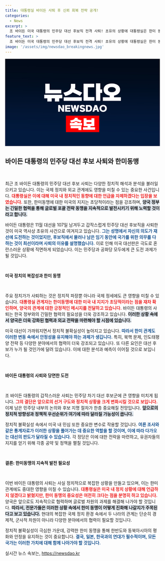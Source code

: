 ```yaml
---
title: 대통령실 바이든 사퇴 후 신뢰 회복 전략 공개!
categories:
  - News
excerpt: >
  조 바이든 미국 대통령의 민주당 대선 후보직 전격 사퇴! 초유의 상황에 대통령실은 한미 동맹은 변함없다며 중립적인 입장을 밝혔다. 미국 대선판이 뒤흔들리면서 한미 관계에 미치는 영향은? 클릭해서 자세히 알아보세요!
feature_text: >
  조 바이든 미국 대통령의 민주당 대선 후보직 전격 사퇴! 초유의 상황에 대통령실은 한미 동맹은 변함없다며 중립적인 입장을 밝혔다. 미국 대선판이 뒤흔들리면서 한미 관계에 미치는 영향은? 클릭해서 자세히 알아보세요!
image: '/assets/img/newsdao_breakingnews.jpg'
---
```


<p><img src="/assets/img/newsdao_breakingnews.jpg" alt="flaretime 속보" /></p>

<h2 data-ke-size="size26">바이든 대통령의 민주당 대선 후보 사퇴와 한미동맹</h2>

<p data-ke-size="size16">&nbsp;</p>

<p>최근 조 바이든 대통령의 민주당 대선 후보 사퇴는 다양한 정치적 해석과 분석을 불러일으키고 있습니다. 이는 국제 정치와 외교 관계에도 영향을 미칠 수 있는 중요한 사건입니다. <b><span style="color: #ee2323;">대통령실은 이에 대해 미국 내 정치적인 동향에 대한 언급을 자제하겠다는 입장을 보였습니다.</span></b> 또한, 한미동맹에 대한 미국의 지지는 초당적이라는 점을 강조하며, <b><span style="background-color: #21538527;">양국 정부는 긴밀한 협력을 통해 글로벌 포괄 전략 동맹을 지속적으로 발전시키기 위해 노력할 것이라고 합니다.</span></b></p>

<p>바이든 대통령은 11월 대선을 107일 남겨두고 갑작스럽게 민주당 대선 후보직을 사퇴한 것이 미국 역사상 초유의 사건으로 여겨지고 있습니다. <b><span style="color: #1a5490;">그는 성명에서 자신의 의도가 재선에 도전하는 것이었지만, 후보직에서 물러나 남은 임기 동안에 국가를 위한 의무를 다하는 것이 최선이라며 사퇴의 이유를 설명했습니다.</span></b> 이로 인해 미국 대선판은 극도로 혼란스러운 상황에 직면하게 되었습니다. 이는 민주당과 공화당 모두에게 큰 도전 과제가 될 것입니다.</p>

<p data-ke-size="size16">&nbsp;</p>

<p><b>미국 정치의 복잡성과 한미 동맹</b></p>

<p data-ke-size="size16">&nbsp;</p>

<p>주요 정치가가 사퇴하는 것은 정치적 파장뿐 아니라 국제 정세에도 큰 영향을 미칠 수 있습니다. <b><span style="color: #ee2323;">대통령실 관계자는 한미동맹에 대한 미국 내 지지가 초당적이라는 점을 재차 확인하며, 양국의 관계에 대한 긍정적인 메시지를 전달하고 있습니다.</span></b> 바이든 대통령의 사퇴는 한국 정부와의 긴밀한 협력의 필요성을 더욱 강조하고 있습니다. <b><span style="background-color: #21538527;">이러한 상황 속에서 양국은 더욱 강화된 협력과 외교 전략을 마련해야 할 시점에 있습니다.</span></b></p>

<p>미국 대선이 가까워지면서 정치적 불확실성이 높아지고 있습니다. <b><span style="color: #1a5490;">따라서 한미 관계도 이러한 변동 속에서 안정성을 유지해야 하는 과제가 생깁니다.</span></b> 특히, 북핵 문제, 인도태평양 전략 등 다양한 분야에서의 협력이 더욱 강조되고 있습니다. 또 다른 요인은 대선 후보가 누가 될 것인가에 달려 있습니다. 이에 대한 분석과 예측이 이어질 것으로 보입니다.</p>

<p data-ke-size="size16">&nbsp;</p>

<p><b>바이든 대통령의 사퇴와 당면한 도전</b></p>

<p data-ke-size="size16">&nbsp;</p>

<p>조 바이든 대통령의 갑작스러운 사퇴는 민주당 차기 대선 후보군에 큰 영향을 미치게 됩니다. <b><span style="color: #ee2323;">그의 결단은 앞으로의 선거 구도와 정치적 상황을 크게 변화시킬 것으로 보입니다.</span></b> 이제 남은 민주당 내부의 논의와 후보 지명 절차가 한층 중요해질 전망입니다. <b><span style="background-color: #21538527;">앞으로의 정치적 방향성과 정책적 우선순위가 여기에 따라 달라질 가능성이 큽니다.</span></b></p>

<p>정치적 불확실성 속에서 미국 내 민심 또한 중요한 변수로 작용할 것입니다. <b><span style="color: #1a5490;">여론 조사와 같은 통계자료가 이러한 상황을 풀어가는 데 중요한 역할을 할 것이며, 이에 따라 다가오는 대선의 판도가 달라질 수 있습니다.</span></b> 각 정당은 이에 대한 전략을 마련하고, 유권자들의 지지를 얻기 위해 각종 공약 및 정책을 펼칠 것입니다.</p>

<p data-ke-size="size16">&nbsp;</p>

<p><b>결론: 한미동맹의 지속적 발전 필요성</b></p>

<p data-ke-size="size16">&nbsp;</p>

<p>이번 바이든 대통령의 사퇴는 사실 정치적으로 복잡한 상황을 만들고 있으며, 이는 한미관계에도 중대한 영향을 미칠 수 있습니다. <b><span style="color: #ee2323;">대통령실은 미국 내 정치 상황에 대해 언급하지 않겠다고 밝혔지만, 한미 동맹의 중요성은 여전히 크다는 점을 분명히 하고 있습니다.</span></b> 양국은 앞으로도 지속적으로 협력하며 글로벌 차원의 과제를 해결해 나가야 할 것입니다. <b><span style="background-color: #21538527;">따라서, 전문가들은 이러한 상황 속에서 한미 동맹이 어떻게 진화해 나갈지가 주목된다고 보고 있습니다.</span></b> 현대의 복잡한 국제 정치 환경 속에서 두 나라의 관계는 단순히 경제적, 군사적 차원이 아니라 다양한 분야에서의 협력이 필요할 것입니다. </p>

<p>정치적 불확실성이 극심한 가운데, 강력한 한미 동맹을 통해 한반도와 동북아시아의 평화와 안정을 유지하는 것이 중요합니다. <b><span style="color: #1a5490;">결국, 일본, 한국과의 연대가 필수적이며, 모든 국가는 이러한 가치에 대해 함께 나아가야 할 것입니다.</span></b></p>
실시간 뉴스 속보는, <a href="https://newsdao.kr" rel="dofollow">https://newsdao.kr</a>


